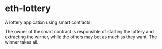 # eth-lottery

A lottery applcation using smart contracts.

The owner of the smart contract is responsible of starting the lottery and extracting the winner, while the others may bet as much as they want.
The winner takes all.

